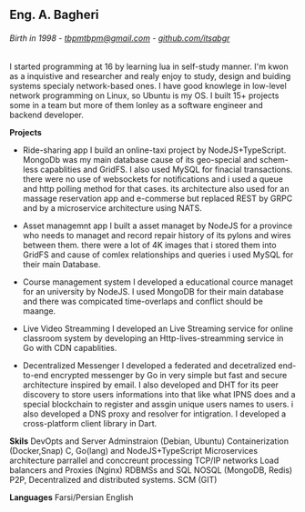 ## Eng. A. Bagheri 

######  Birth in 1998 - [tbpmtbpm@gmail.com](mailto:tbpmtbpm@gmail.com) - [github.com/itsabgr](https://github.com/itsabgr) 
I started programming at 16 by learning lua in self-study manner.
I'm kwon as a inquistive and researcher and realy enjoy to study, design and buiding systems specialy network-based ones.
I have good knowlege in low-level network programming on Linux, so Ubuntu is my OS.
I built 15+ projects some in a team but more of them lonley as a software engineer and backend developer.

**Projects**

 - Ride-sharing app
 I build an online-taxi project by NodeJS+TypeScript.
 MongoDb was my main database cause of its geo-special and schem-less capablities and GridFS.
 I also used MySQL  for finacial transactions.
 there were no use of websockets for notifications and i used a queue and http polling method for that cases.
 its architecture also used for an massage reservation app and e-commerse but replaced REST by GRPC and by a microservice architecture using NATS.
  
- Asset managemnt app
I built a asset managet by NodeJS for a province who  needs to managet and record repair history of its pylons and wires between them.
there were a lot of 4K images that i stored them into GridFS and cause of comlex relationships and queries i used MySQL for their main Database.

- Course management system
I developed a educational cource managet for an university by NodeJS.
I used MongoDB for their main database and there was compicated time-overlaps and conflict should be maange.

-  Live Video Streamming
I developed an Live Streaming service for online classroom system by developing an Http-lives-streamming service in Go with CDN capablities.

- Decentralized Messenger
I developed a federated and decetralized end-to-end encrypted messenger by Go in very simple but fast and secure architecture inspired by email.
I also developed and DHT for its peer discovery to store users informations into that like what IPNS does and a special blockchain to register and assgin unique users names to users. i also developed a DNS proxy and resolver  for intigration.
I developed a cross-platform client library in Dart.

**Skils**
DevOpts and Server Adminstraion (Debian, Ubuntu)
Containerization (Docker,Snap)
C, Go(lang) and NodeJS+TypeScript 
Microservices architecture
parrallel and conccreunt processing
TCP/IP networks
Load balancers and Proxies (Nginx)
RDBMSs and SQL
NOSQL (MongoDB, Redis)
P2P, Decentralized and distributed systems.
SCM (GIT)

**Languages**
Farsi/Persian
English 
